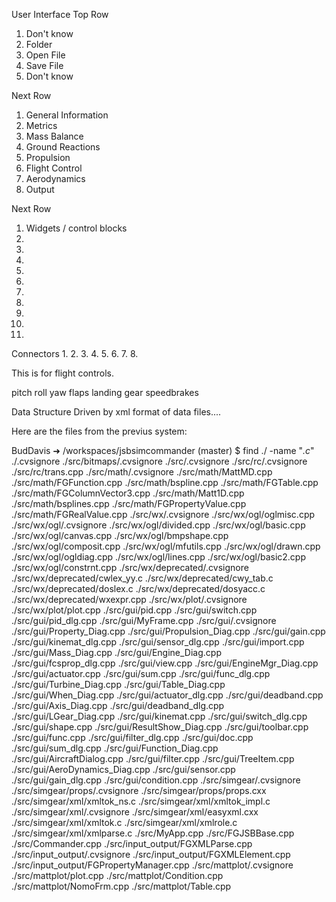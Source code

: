 

User Interface
Top Row
1. Don't know
2. Folder
3. Open File
4. Save File
5. Don't know


Next Row
1. General Information
2. Metrics
3. Mass Balance
4. Ground Reactions
5. Propulsion
6. Flight Control
7. Aerodynamics
8. Output

Next Row
1.  Widgets / control blocks
2.
3.
4.
5.
6.
7.
8.
9.
10.
11.


Connectors
1.
2.
3.
4.
5.
6.
7.
8.

This is for flight controls.

pitch roll yaw flaps landing gear speedbrakes



Data Structure Driven by xml format of data files....



Here are the files from the previus system:

BudDavis ➜ /workspaces/jsbsimcommander (master) $ find ./ -name "*.c*"
./.cvsignore
./src/bitmaps/.cvsignore
./src/.cvsignore
./src/rc/.cvsignore
./src/rc/trans.cpp
./src/math/.cvsignore
./src/math/MattMD.cpp
./src/math/FGFunction.cpp
./src/math/bspline.cpp
./src/math/FGTable.cpp
./src/math/FGColumnVector3.cpp
./src/math/Matt1D.cpp
./src/math/bsplines.cpp
./src/math/FGPropertyValue.cpp
./src/math/FGRealValue.cpp
./src/wx/.cvsignore
./src/wx/ogl/oglmisc.cpp
./src/wx/ogl/.cvsignore
./src/wx/ogl/divided.cpp
./src/wx/ogl/basic.cpp
./src/wx/ogl/canvas.cpp
./src/wx/ogl/bmpshape.cpp
./src/wx/ogl/composit.cpp
./src/wx/ogl/mfutils.cpp
./src/wx/ogl/drawn.cpp
./src/wx/ogl/ogldiag.cpp
./src/wx/ogl/lines.cpp
./src/wx/ogl/basic2.cpp
./src/wx/ogl/constrnt.cpp
./src/wx/deprecated/.cvsignore
./src/wx/deprecated/cwlex_yy.c
./src/wx/deprecated/cwy_tab.c
./src/wx/deprecated/doslex.c
./src/wx/deprecated/dosyacc.c
./src/wx/deprecated/wxexpr.cpp
./src/wx/plot/.cvsignore
./src/wx/plot/plot.cpp
./src/gui/pid.cpp
./src/gui/switch.cpp
./src/gui/pid_dlg.cpp
./src/gui/MyFrame.cpp
./src/gui/.cvsignore
./src/gui/Property_Diag.cpp
./src/gui/Propulsion_Diag.cpp
./src/gui/gain.cpp
./src/gui/kinemat_dlg.cpp
./src/gui/sensor_dlg.cpp
./src/gui/import.cpp
./src/gui/Mass_Diag.cpp
./src/gui/Engine_Diag.cpp
./src/gui/fcsprop_dlg.cpp
./src/gui/view.cpp
./src/gui/EngineMgr_Diag.cpp
./src/gui/actuator.cpp
./src/gui/sum.cpp
./src/gui/func_dlg.cpp
./src/gui/Turbine_Diag.cpp
./src/gui/Table_Diag.cpp
./src/gui/When_Diag.cpp
./src/gui/actuator_dlg.cpp
./src/gui/deadband.cpp
./src/gui/Axis_Diag.cpp
./src/gui/deadband_dlg.cpp
./src/gui/LGear_Diag.cpp
./src/gui/kinemat.cpp
./src/gui/switch_dlg.cpp
./src/gui/shape.cpp
./src/gui/ResultShow_Diag.cpp
./src/gui/toolbar.cpp
./src/gui/func.cpp
./src/gui/filter_dlg.cpp
./src/gui/doc.cpp
./src/gui/sum_dlg.cpp
./src/gui/Function_Diag.cpp
./src/gui/AircraftDialog.cpp
./src/gui/filter.cpp
./src/gui/TreeItem.cpp
./src/gui/AeroDynamics_Diag.cpp
./src/gui/sensor.cpp
./src/gui/gain_dlg.cpp
./src/gui/condition.cpp
./src/simgear/.cvsignore
./src/simgear/props/.cvsignore
./src/simgear/props/props.cxx
./src/simgear/xml/xmltok_ns.c
./src/simgear/xml/xmltok_impl.c
./src/simgear/xml/.cvsignore
./src/simgear/xml/easyxml.cxx
./src/simgear/xml/xmltok.c
./src/simgear/xml/xmlrole.c
./src/simgear/xml/xmlparse.c
./src/MyApp.cpp
./src/FGJSBBase.cpp
./src/Commander.cpp
./src/input_output/FGXMLParse.cpp
./src/input_output/.cvsignore
./src/input_output/FGXMLElement.cpp
./src/input_output/FGPropertyManager.cpp
./src/mattplot/.cvsignore
./src/mattplot/plot.cpp
./src/mattplot/Condition.cpp
./src/mattplot/NomoFrm.cpp
./src/mattplot/Table.cpp